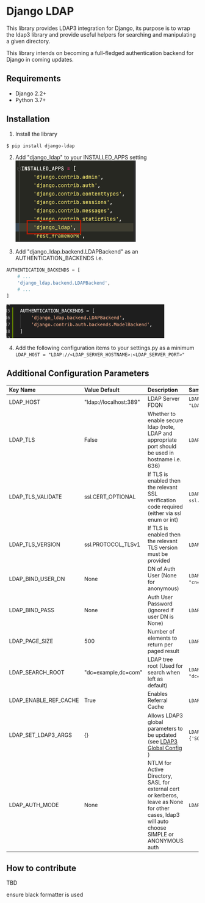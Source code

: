 # Django LDAP

This library provides LDAP3 integration for Django, its purpose is to
wrap the ldap3 library and provide useful helpers for searching and
manipulating a given directory.

This library intends on becoming a full-fledged authentication backend
for Django in coming updates.

## Requirements
* Django 2.2+
* Python 3.7+

## Installation
1. Install the library
~~~sh
$ pip install django-ldap
~~~

2. Add "django_ldap" to your INSTALLED_APPS setting
![installed_apps](documentation/img/installed_apps.png)

3. Add "django_ldap.backend.LDAPBackend" as an AUTHENTICATION_BACKENDS i.e.

```python
AUTHENTICATION_BACKENDS = [
    # ...
    'django_ldap.backend.LDAPBackend',
    # ...
]
```
![auth_backend](documentation/img/auth_backend.png)

4. Add the following configuration items to your settings.py as a minimum
```LDAP_HOST = "LDAP://<LDAP_SERVER_HOSTNAME>:<LDAP_SERVER_PORT>"```
## Additional Configuration Parameters

| Key Name              | Value Default          | Description                                                                                                                                              | Sample                                             |
|:----------------------|:-----------------------|:---------------------------------------------------------------------------------------------------------------------------------------------------------|:---------------------------------------------------|
| LDAP_HOST             | "ldap://localhost:389" | LDAP Server FDQN                                                                                                                                         | `LDAP_HOST = "LDAP://localhost:389"`               |
| LDAP_TLS              | False                  | Whether to enable secure ldap (note, LDAP and appropriate port should be used in hostname i.e. 636)                                                      | `LDAP_TLS = False`                                 |
| LDAP_TLS_VALIDATE     | ssl.CERT_OPTIONAL      | If TLS is enabled then the relevant SSL verification code required (either via ssl enum or int)                                                          | `LDAP_TLS_VALIDATE = ssl.CERT_OPTIONAL`            |
| LDAP_TLS_VERSION      | ssl.PROTOCOL_TLSv1     | If TLS is enabled then the relevant TLS version must be provided                                                                                         | `LDAP_TLS_VERSION = False`                         |
| LDAP_BIND_USER_DN     | None                   | DN of Auth User (None for anonymous)                                                                                                                     | `LDAP_BIND_USER_DN = "cn=admin,dc=example,dc=com"` |
| LDAP_BIND_PASS        | None                   | Auth User Password (ignored if user DN is None)                                                                                                          | `LDAP_BIND_PASS = "Foo"`                           |
| LDAP_PAGE_SIZE        | 500                    | Number of elements to return per paged result                                                                                                            | `LDAP_PAGE_SIZE = 500`                             |
| LDAP_SEARCH_ROOT      | "dc=example,dc=com"    | LDAP tree root (Used for search when left as default)                                                                                                    | `LDAP_SEARCH_ROOT = "dc=example,dc=com"`           |
| LDAP_ENABLE_REF_CACHE | True                   | Enables Referral Cache                                                                                                                                   | `LDAP_ENABLE_REF_CACHE = True`                     |
| LDAP_SET_LDAP3_ARGS   | {}                     | Allows LDAP3 global parameters to be updated (see [LDAP3 Global Config](https://ldap3.readthedocs.io/en/latest/installation.html#global-configuration) ) | `LDAP_SET_LDAP3_ARGS = {'SOCKET_SIZE': 4096}`      |
| LDAP_AUTH_MODE        | None                   | NTLM for Active Directory, SASL for external cert or kerberos, leave as None for other cases, ldap3 will auto choose SIMPLE or ANONYMOUS auth            | `LDAP_AUTH_MODE = NTLM`                            |

## How to contribute
TBD

ensure black formatter is used